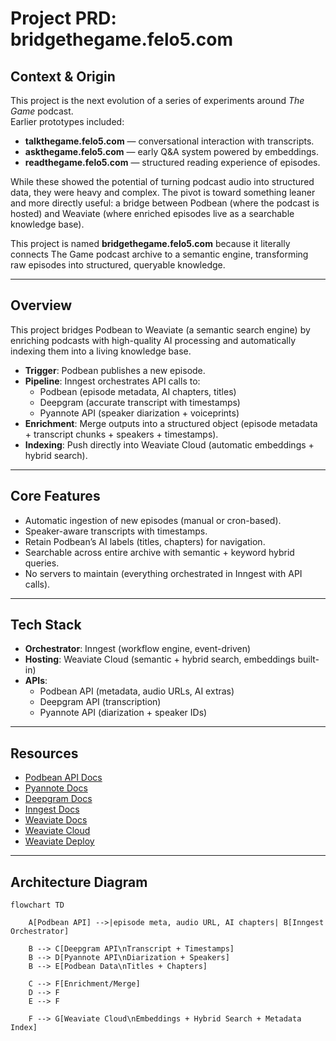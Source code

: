 # Project PRD: bridgethegame.felo5.com

## Context & Origin
This project is the next evolution of a series of experiments around *The Game* podcast.  
Earlier prototypes included:
- **talkthegame.felo5.com** — conversational interaction with transcripts.  
- **askthegame.felo5.com** — early Q&A system powered by embeddings.  
- **readthegame.felo5.com** — structured reading experience of episodes.  

While these showed the potential of turning podcast audio into structured data, they were heavy and complex. The pivot is toward something leaner and more directly useful: a bridge between Podbean (where the podcast is hosted) and Weaviate (where enriched episodes live as a searchable knowledge base).  

This project is named **bridgethegame.felo5.com** because it literally connects The Game podcast archive to a semantic engine, transforming raw episodes into structured, queryable knowledge.

---

## Overview
This project bridges Podbean to Weaviate (a semantic search engine) by enriching podcasts with high-quality AI processing and automatically indexing them into a living knowledge base.

- **Trigger**: Podbean publishes a new episode.  
- **Pipeline**: Inngest orchestrates API calls to:  
  - Podbean (episode metadata, AI chapters, titles)  
  - Deepgram (accurate transcript with timestamps)  
  - Pyannote API (speaker diarization + voiceprints)  
- **Enrichment**: Merge outputs into a structured object (episode metadata + transcript chunks + speakers + timestamps).  
- **Indexing**: Push directly into Weaviate Cloud (automatic embeddings + hybrid search).  

---

## Core Features
- Automatic ingestion of new episodes (manual or cron-based).  
- Speaker-aware transcripts with timestamps.  
- Retain Podbean’s AI labels (titles, chapters) for navigation.  
- Searchable across entire archive with semantic + keyword hybrid queries.  
- No servers to maintain (everything orchestrated in Inngest with API calls).  

---

## Tech Stack
- **Orchestrator**: Inngest (workflow engine, event-driven)  
- **Hosting**: Weaviate Cloud (semantic + hybrid search, embeddings built-in)  
- **APIs**:  
  - Podbean API (metadata, audio URLs, AI extras)  
  - Deepgram API (transcription)  
  - Pyannote API (diarization + speaker IDs)  

---

## Resources
- [Podbean API Docs](https://developers.podbean.com/podbean-api-docs/)  
- [Pyannote Docs](https://docs.pyannote.ai/)  
- [Deepgram Docs](https://developers.deepgram.com/)  
- [Inngest Docs](https://www.inngest.com/docs)  
- [Weaviate Docs](https://docs.weaviate.io/weaviate)  
- [Weaviate Cloud](https://docs.weaviate.io/cloud)  
- [Weaviate Deploy](https://docs.weaviate.io/deploy)  

---

## Architecture Diagram

```mermaid
flowchart TD

    A[Podbean API] -->|episode meta, audio URL, AI chapters| B[Inngest Orchestrator]

    B --> C[Deepgram API\nTranscript + Timestamps]
    B --> D[Pyannote API\nDiarization + Speakers]
    B --> E[Podbean Data\nTitles + Chapters]

    C --> F[Enrichment/Merge]
    D --> F
    E --> F

    F --> G[Weaviate Cloud\nEmbeddings + Hybrid Search + Metadata Index]